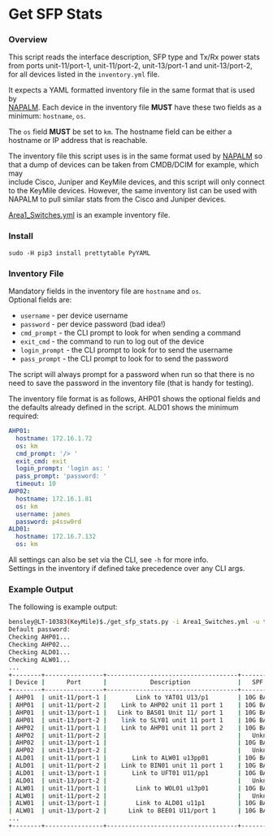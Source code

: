 # Get SFP Stats

### Overview
This script reads the interface description, SFP type and Tx/Rx power stats  
from ports unit-11/port-1, unit-11/port-2, unit-13/port-1 and unit-13/port-2,  
for all devices listed in the `inventory.yml` file.

It expects a YAML formatted inventory file in the same format that is used by  
[NAPALM](https://github.com/napalm-automation/napalm). Each device in the 
inventory file **MUST** have these two fields as a  
minimum: `hostname`, `os`.

The `os` field **MUST** be set to `km`. The hostname field can be either a  
hostname or IP address that is reachable.

The inventory file this script uses is in the same format used by 
[NAPALM](https://github.com/napalm-automation/napalm) so  
that a dump of devices can be taken from CMDB/DCIM for example, which may  
include Cisco, Juniper and KeyMile devices, and this script will only connect  
to the KeyMile devices. However, the same inventory list can be used with  
NAPALM to pull similar stats from the Cisco and Juniper devices.

[Area1_Switches.yml](get_sfp_stats/Area1_Switches.yml) is an example 
inventory file.  

### Install
`sudo -H pip3 install prettytable PyYAML`

### Inventory File
Mandatory fields in the inventory file are `hostname` and  `os`.  
Optional fields are:
* `username` - per device username
* `password` - per device password (bad idea!)
* `cmd_prompt` - the CLI prompt to look for when sending a command
* `exit_cmd` - the command to run to log out of the device
* `login_prompt` - the CLI prompt to look for to send the username
* `pass_prompt` - the CLI prompt to look for to send the password

The script will always prompt for a password when run so that there is no  
need to save the password in the inventory file (that is handy for testing).  

The inventory file format is as follows, AHP01 shows the optional fields and  
the defaults already defined in the script. ALD01 shows the minimum required:

```yml
AHP01:
  hostname: 172.16.1.72
  os: km
  cmd_prompt: '/> '
  exit_cmd: exit
  login_prompt: 'login as: '
  pass_prompt: 'password: '
  timeout: 10
AHP02:
  hostname: 172.16.1.81
  os: km
  username: james
  password: p4ssw0rd
ALD01:
  hostname: 172.16.7.132
  os: km
```

All settings can also be set via the CLI, see `-h` for more info.  
Settings in the inventory if defined take precedence over any CLI args. 


### Example Output
The following is example output:
```bash
bensley@LT-10383(KeyMile)$./get_sfp_stats.py -i Area1_Switches.yml -u testuser
Default password:
Checking AHP01...
Checking AHP02...
Checking ALD01...
Checking ALW01...
...
+--------+----------------+------------------------------------+-------------+-----------------+----------+----------+
| Device |      Port      |            Description             |   SPF Type  |     Part No.    | Tx Power | Rx Power |
+--------+----------------+------------------------------------+-------------+-----------------+----------+----------+
| AHP01  | unit-11/port-1 |        Link to YAT01 U13/p1        | 10G BASE-LR |  APSP31B33CDL20 |    -2    |    -9    |
| AHP01  | unit-11/port-2 |    Link to AHP02 unit 11 port 1    | 10G BASE-LR |  PT7420-81-1D+  |    -2    |    -3    |
| AHP01  | unit-13/port-1 |   Link to BAS01 Unit 11/ port 1    | 10G BASE-LR |  APSP31B33CDL20 |    -2    |    -3    |
| AHP01  | unit-13/port-2 |    link to SLY01 unit 11 port 1    | 10G BASE-LR |  PT7420-81-1D+  |    -4    |    -6    |
| AHP02  | unit-11/port-1 |    Link to AHP01 unit 11 port 2    | 10G BASE-LR |  APSP31B33CDL20 |    -2    |    -3    |
| AHP02  | unit-11/port-2 |                                    |   Unknown   |                 |   -50    |   -50    |
| AHP02  | unit-13/port-1 |                                    | 10G BASE-LR |  APSP31B33CDL20 |    -2    |   -40    |
| AHP02  | unit-13/port-2 |                                    |   Unknown   |                 |   -50    |   -50    |
| ALD01  | unit-11/port-1 |       Link to ALW01 u13pp01        | 10G BASE-LR |  PT7420-81-1D+  |    -2    |    -7    |
| ALD01  | unit-11/port-2 |    Link to BIN01 unit 11 port 1    | 10G BASE-LR |  APSP31B33CDL20 |    -2    |    -3    |
| ALD01  | unit-13/port-1 |       Link to UFT01 U11/pp1        | 10G BASE-LR |  PT7420-81-1D+  |    -3    |    -7    |
| ALD01  | unit-13/port-2 |                                    |   Unknown   |                 |   -50    |   -50    |
| ALW01  | unit-11/port-1 |        Link to WOL01 u13p01        | 10G BASE-LR |  APSP31B33CDL20 |    -3    |    -5    |
| ALW01  | unit-11/port-2 |                                    |   Unknown   |                 |   -50    |   -50    |
| ALW01  | unit-13/port-1 |        Link to ALD01 u11p1         | 10G BASE-LR |  APSP31B33CDL20 |    -2    |    -4    |
| ALW01  | unit-13/port-2 |      Link to BEE01 U11/port 1      | 10G BASE-LR |  PT7420-81-1D+  |    -3    |    -4    |
...
+--------+----------------+------------------------------------+-------------+-----------------+----------+----------+
```
